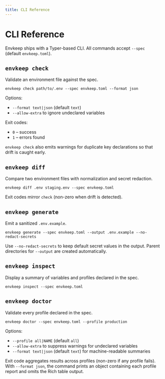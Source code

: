 ```yaml
---
title: CLI Reference
---
```


# CLI Reference

Envkeep ships with a Typer-based CLI. All commands accept `--spec` (default `envkeep.toml`).

## `envkeep check`
Validate an environment file against the spec.

```
envkeep check path/to/.env --spec envkeep.toml --format json
```

Options:
- `--format text|json` (default `text`)
- `--allow-extra` to ignore undeclared variables

Exit codes:
- `0` – success
- `1` – errors found

`envkeep check` also emits warnings for duplicate key declarations so that drift is caught early.

## `envkeep diff`
Compare two environment files with normalization and secret redaction.

```
envkeep diff .env staging.env --spec envkeep.toml
```

Exit codes mirror `check` (non-zero when drift is detected).

## `envkeep generate`
Emit a sanitized `.env.example`.

```
envkeep generate --spec envkeep.toml --output .env.example --no-redact-secrets
```

Use `--no-redact-secrets` to keep default secret values in the output.
Parent directories for `--output` are created automatically.

## `envkeep inspect`
Display a summary of variables and profiles declared in the spec.

```
envkeep inspect --spec envkeep.toml
```

## `envkeep doctor`
Validate every profile declared in the spec.

```
envkeep doctor --spec envkeep.toml --profile production
```

Options:
- `--profile all|NAME` (default `all`)
- `--allow-extra` to suppress warnings for undeclared variables
- `--format text|json` (default `text`) for machine-readable summaries

Exit code aggregates results across profiles (non-zero if any profile fails).
With `--format json`, the command prints an object containing each profile report and omits the Rich table output.
